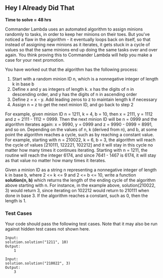 ## Hey I Already Did That
**Time to solve = 48 hrs**  

Commander Lambda uses an automated algorithm to assign minions randomly to tasks, in order to keep her minions on their toes. But you've noticed a flaw in the algorithm - it eventually loops back on itself, so that instead of assigning new minions as it iterates, it gets stuck in a cycle of values so that the same minions end up doing the same tasks over and over again. You think proving this to Commander Lambda will help you make a case for your next promotion.

You have worked out that the algorithm has the following process:
1. Start with a random minion ID n, which is a nonnegative integer of length k in base b
2. Define x and y as integers of length k. x has the digits of n in descending order, and y has the digits of n in ascending order
3. Define z = x - y. Add leading zeros to z to maintain length k if necessary
4. Assign n = z to get the next minion ID, and go back to step 2

For example, given minion ID n = 1211, k = 4, b = 10, then x = 2111, y = 1112 and z = 2111 - 1112 = 0999. Then the next minion ID will be n = 0999 and the algorithm iterates again: x = 9990, y = 0999 and z = 9990 - 0999 = 8991, and so on. Depending on the values of n, k (derived from n), and b, at some point the algorithm reaches a cycle, such as by reaching a constant value. For example, starting with n = 210022, k = 6, b = 3, the algorithm will reach the cycle of values [210111, 122221, 102212] and it will stay in this cycle no matter how many times it continues iterating. Starting with n = 1211, the routine will reach the integer 6174, and since 7641 - 1467 is 6174, it will stay as that value no matter how many times it iterates.

Given a minion ID as a string n representing a nonnegative integer of length k in base b, where 2 <= k <= 9 and 2 <= b <= 10, write a function **solution(n, b)** which returns the length of the ending cycle of the algorithm above starting with n. For instance, in the example above, solution(210022, 3) would return 3, since iterating on 102212 would return to 210111 when done in base 3. If the algorithm reaches a constant, such as 0, then the length is 1.

### Test Cases
Your code should pass the following test cases. Note that it may also be run against hidden test cases not shown here.

	Input:
	solution.solution("1211", 10)
	Output:
		1
	
	Input:
	solution.solution("210022", 3)
	Output:
		3
